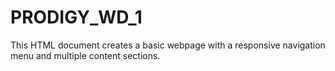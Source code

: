 # PRODIGY_WD_1
This HTML document creates a basic webpage with a responsive navigation menu and multiple content sections. 
